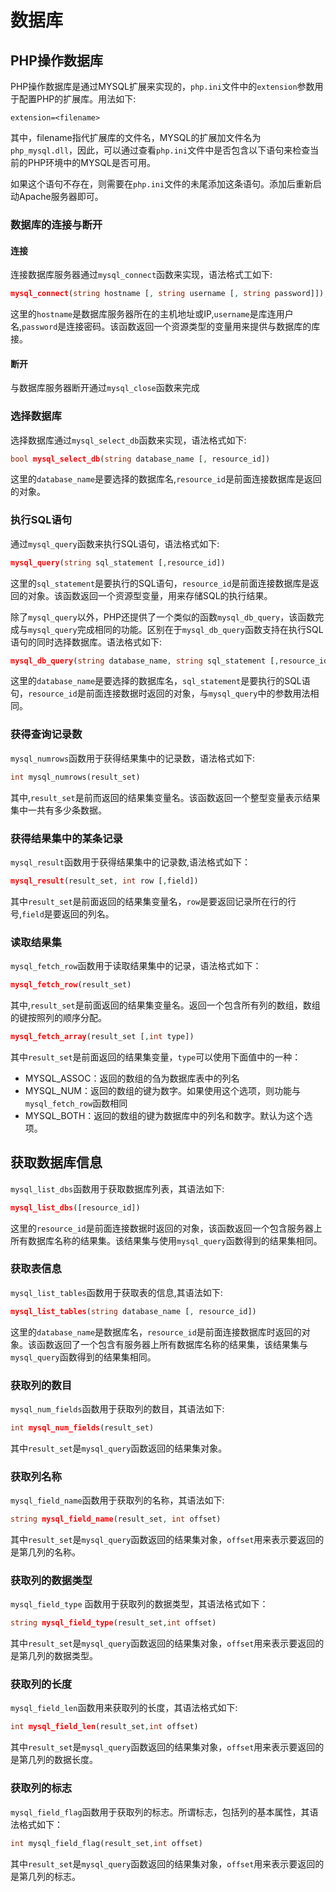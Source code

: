 # 数据库

## PHP操作数据库

PHP操作数据库是通过MYSQL扩展来实现的，`php.ini`文件中的`extension`参数用于配置PHP的扩展库。用法如下:

```
extension=<filename>
```

其中，filename指代扩展库的文件名，MYSQL的扩展加文件名为`php_mysql.dll`，因此，可以通过查看`php.ini`文件中是否包含以下语句来检查当前的PHP环境中的MYSQL是否可用。

如果这个语句不存在，则需要在`php.ini`文件的未尾添加这条语句。添加后重新启动Apache服务器即可。

### 数据库的连接与断开

#### 连接

连接数据库服务器通过`mysql_connect`函数来实现，语法格式工如下:

```PHP
mysql_connect(string hostname [, string username [, string password]]);
```

这里的`hostname`是数据库服务器所在的主机地址或IP,`username`是库连用户名,`password`是连接密码。该函数返回一个资源类型的变量用来提供与数据库的库接。

#### 断开

与数据库服务器断开通过`mysql_close`函数来完成

### 选择数据库

选择数据库通过`mysql_select_db`函数来实现，语法格式如下:

```PHP
bool mysql_select_db(string database_name [, resource_id])
```

这里的`database_name`是要选择的数据库名,`resource_id`是前面连接数据库是返回的对象。

### 执行SQL语句

通过`mysql_query`函数来执行SQL语句，语法格式如下:

```PHP
mysql_query(string sql_statement [,resource_id])
```

这里的`sql_statement`是要执行的SQL语句，`resource_id`是前面连接数据库是返回的对象。该函数返回一个资源型变量，用来存储SQL的执行结果。

除了`mysql_query`以外，PHP还提供了一个类似的函数`mysql_db_query`，该函数完成与`mysql_query`完成相同的功能。区别在于`mysql_db_query`函数支持在执行SQL语句的同时选择数据库。语法格式如下:

```PHP
mysql_db_query(string database_name, string sql_statement [,resource_id])
```

这里的`database_name`是要选择的数据库名，`sql_statement`是要执行的SQL语句，`resource_id`是前面连接数据时返回的对象，与`mysql_query`中的参数用法相同。

### 获得查询记录数

`mysql_numrows`函数用于获得结果集中的记录数，语法格式如下:

```PHP
int mysql_numrows(result_set)
```

其中,`result_set`是前而返回的结果集变量名。该函数返回一个整型变量表示结果集中一共有多少条数据。

### 获得结果集中的某条记录

`mysql_result`函数用于获得结果集中的记录数,语法格式如下：

```PHP
mysql_result(result_set, int row [,field])
```

其中`result_set`是前面返回的结果集变量名，`row`是要返回记录所在行的行号,`field`是要返回的列名。

### 读取结果集

`mysql_fetch_row`函数用于读取结果集中的记录，语法格式如下：

```PHP
mysql_fetch_row(result_set)
```

其中,`result_set`是前面返回的结果集变量名。返回一个包含所有列的数组，数组的键按照列的顺序分配。

```PHP
mysql_fetch_array(result_set [,int type])
```

其中`result_set`是前面返回的结果集变量，`type`可以使用下面值中的一种：

- MYSQL_ASSOC：返回的数组的刍为数据库表中的列名
- MYSQL_NUM：返回的数组的键为数字。如果使用这个选项，则功能与`mysql_fetch_row`函数相同
- MYSQL_BOTH：返回的数组的键为数据库中的列名和数字。默认为这个选项。

## 获取数据库信息

`mysql_list_dbs`函数用于获取数据库列表，其语法如下:

```PHP
mysql_list_dbs([resource_id])
```
这里的`resource_id`是前面连接数据时返回的对象，该函数返回一个包含服务器上所有数据库名称的结果集。该结果集与使用`mysql_query`函数得到的结果集相同。

### 获取表信息

`mysql_list_tables`函数用于获取表的信息,其语法如下:

```PHP
mysql_list_tables(string database_name [, resource_id])
```

这里的`database_name`是数据库名，`resource_id`是前面连接数据库时返回的对象。该函数返回了一个包含有服务器上所有数据库名称的结果集，该结果集与`mysql_query`函数得到的结果集相同。

### 获取列的数目

`mysql_num_fields`函数用于获取列的数目，其语法如下:

```PHP
int mysql_num_fields(result_set)
```

其中`result_set`是`mysql_query`函数返回的结果集对象。

### 获取列名称

`mysql_field_name`函数用于获取列的名称，其语法如下:

```PHP
string mysql_field_name(result_set, int offset)
```

其中`result_set`是`mysql_query`函数返回的结果集对象，`offset`用来表示要返回的是第几列的名称。

### 获取列的数据类型

`mysql_field_type` 函数用于获取列的数据类型，其语法格式如下：

```PHP
string mysql_field_type(result_set,int offset)
```

其中`result_set`是`mysql_query`函数返回的结果集对象，`offset`用来表示要返回的是第几列的数据类型。

### 获取列的长度

`mysql_field_len`函数用来获取列的长度，其语法格式如下:

```PHP
int mysql_field_len(result_set,int offset)
```

其中`result_set`是`mysql_query`函数返回的结果集对象，`offset`用来表示要返回的是第几列的数据长度。

### 获取列的标志

`mysql_field_flag`函数用于获取列的标志。所谓标志，包括列的基本属性，其语法格式如下：

```PHP
int mysql_field_flag(result_set,int offset)
```

其中`result_set`是`mysql_query`函数返回的结果集对象，`offset`用来表示要返回的是第几列的标志。
